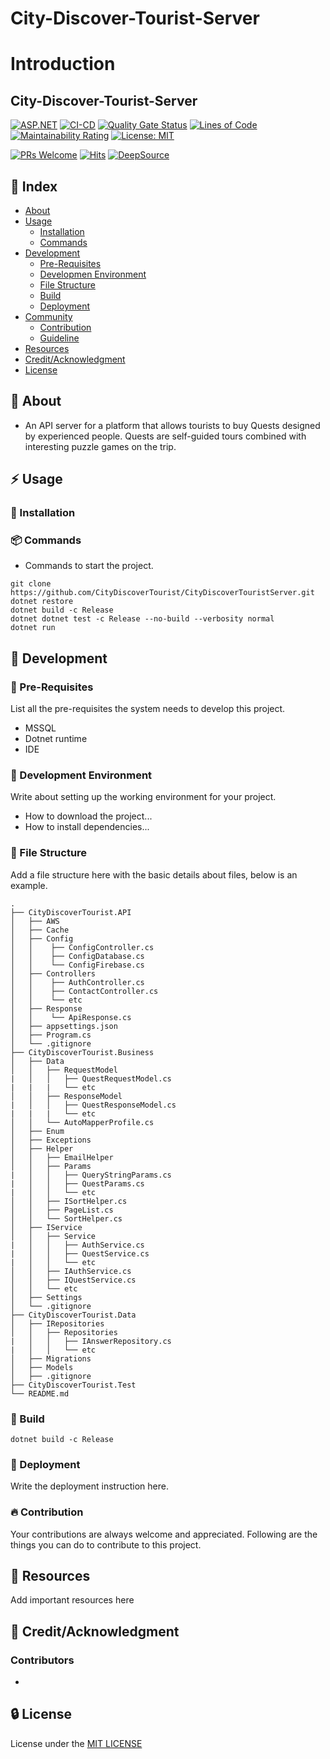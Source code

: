 ﻿# City-Discover-Tourist-Server


# Introduction
## City-Discover-Tourist-Server

[![ASP.NET](https://github.com/CityDiscoverTourist/CityDiscoverTouristServer/actions/workflows/dotnet.yml/badge.svg)](https://github.com/CityDiscoverTourist/CityDiscoverTouristServer/actions/workflows/dotnet.yml)
 [![CI-CD](https://github.com/CityDiscoverTourist/CityDiscoverTouristServer/actions/workflows/build.yml/badge.svg)](https://github.com/CityDiscoverTourist/CityDiscoverTouristServer/actions/workflows/build.yml)
[![Quality Gate Status](https://sonarcloud.io/api/project_badges/measure?project=CityDiscoverTourist_CityDiscoverTouristServer&metric=alert_status)](https://sonarcloud.io/summary/new_code?id=CityDiscoverTourist_CityDiscoverTouristServer)
[![Lines of Code](https://sonarcloud.io/api/project_badges/measure?project=CityDiscoverTourist_CityDiscoverTouristServer&metric=ncloc)](https://sonarcloud.io/summary/new_code?id=CityDiscoverTourist_CityDiscoverTouristServer)
[![Maintainability Rating](https://sonarcloud.io/api/project_badges/measure?project=CityDiscoverTourist_CityDiscoverTouristServer&metric=sqale_rating)](https://sonarcloud.io/summary/new_code?id=CityDiscoverTourist_CityDiscoverTouristServer)
[![License: MIT](https://img.shields.io/badge/License-MIT-yellow.svg)](https://opensource.org/licenses/MIT)

[![PRs Welcome](https://img.shields.io/badge/PRs-welcome-brightgreen.svg?style=flat-square)](https://makeapullrequest.com)
[![Hits](https://hits.seeyoufarm.com/api/count/incr/badge.svg?url=https%3A%2F%2Fgithub.com%2FCityDiscoverTourist%2FCityDiscoverTouristServer&count_bg=%2379C83D&title_bg=%23555555&icon=&icon_color=%23E7E7E7&title=hits&edge_flat=false)](https://hits.seeyoufarm.com)
[![DeepSource](https://deepsource.io/gh/CityDiscoverTourist/CityDiscoverTouristServer.svg/?label=active+issues&show_trend=true&token=MnPXbXl7_H-3A0Kt-cNOzrrj)](https://deepsource.io/gh/CityDiscoverTourist/CityDiscoverTouristServer/?ref=repository-badge)
## :ledger: Index

- [About](#beginner-about)
- [Usage](#zap-usage)
  - [Installation](#electric_plug-installation)
  - [Commands](#package-commands)
- [Development](#wrench-development)
  - [Pre-Requisites](#notebook-pre-requisites)
  - [Developmen Environment](#nut_and_bolt-development-environment)
  - [File Structure](#file_folder-file-structure)
  - [Build](#hammer-build)  
  - [Deployment](#rocket-deployment)  
- [Community](#cherry_blossom-community)
  - [Contribution](#fire-contribution)
  - [Guideline](#exclamation-guideline)  
- [Resources](#page_facing_up-resources)
- [Credit/Acknowledgment](#star2-creditacknowledgment)
- [License](#lock-license)

##  :beginner: About
- An API server for a platform that allows tourists to buy Quests designed by experienced people. Quests are self-guided tours combined with interesting puzzle games on the trip.
## :zap: Usage

###  :electric_plug: Installation

###  :package: Commands
- Commands to start the project.
```
git clone https://github.com/CityDiscoverTourist/CityDiscoverTouristServer.git
dotnet restore
dotnet build -c Release
dotnet dotnet test -c Release --no-build --verbosity normal
dotnet run
```

##  :wrench: Development

### :notebook: Pre-Requisites
List all the pre-requisites the system needs to develop this project.
- MSSQL
- Dotnet runtime
- IDE

###  :nut_and_bolt: Development Environment
Write about setting up the working environment for your project.
- How to download the project...
- How to install dependencies...


###  :file_folder: File Structure
Add a file structure here with the basic details about files, below is an example.

```
.
├── CityDiscoverTourist.API
│   ├── AWS
│   ├── Cache
│   ├── Config
│   │    ├── ConfigController.cs
│   │    ├── ConfigDatabase.cs
│   │    └── ConfigFirebase.cs
│   ├── Controllers
│   │    ├── AuthController.cs
│   │    ├── ContactController.cs
│   │    └── etc
│   ├── Response
│   │    └── ApiResponse.cs
│   ├── appsettings.json
│   ├── Program.cs
│   └── .gitignore
├── CityDiscoverTourist.Business
│   ├── Data
│   │   ├── RequestModel
|   │   │   ├── QuestRequestModel.cs
|   |   |   └── etc
│   │   ├── ResponseModel
|   │   │   ├── QuestResponseModel.cs
|   |   |   └── etc
│   │   └── AutoMapperProfile.cs
│   ├── Enum
│   ├── Exceptions
│   ├── Helper
│   │   ├── EmailHelper
│   │   ├── Params
|   │   │   ├── QueryStringParams.cs
|   │   │   ├── QuestParams.cs
|   │   │   └── etc
│   │   ├── ISortHelper.cs
│   │   ├── PageList.cs
│   │   └── SortHelper.cs
│   ├── IService
│   │   ├── Service
|   │   │   ├── AuthService.cs
|   │   │   ├── QuestService.cs
|   │   │   └── etc
│   │   ├── IAuthService.cs
│   │   ├── IQuestService.cs
│   │   └── etc
│   ├── Settings
│   └── .gitignore
├── CityDiscoverTourist.Data
│   ├── IRepositories
│   │   ├── Repositories
|   │   │   ├── IAnswerRepository.cs
|   │   │   └── etc
│   ├── Migrations
│   ├── Models 
│   ├── .gitignore 
├── CityDiscoverTourist.Test
└── README.md
```

###  :hammer: Build
```
dotnet build -c Release
```
### :rocket: Deployment
Write the deployment instruction here.

 ###  :fire: Contribution


 Your contributions are always welcome and appreciated. Following are the things you can do to contribute to this project.

##  :page_facing_up: Resources
Add important resources here


## :star2: Credit/Acknowledgment
### Contributors
-

##  :lock: License
License under the [MIT LICENSE](LICENSE)

